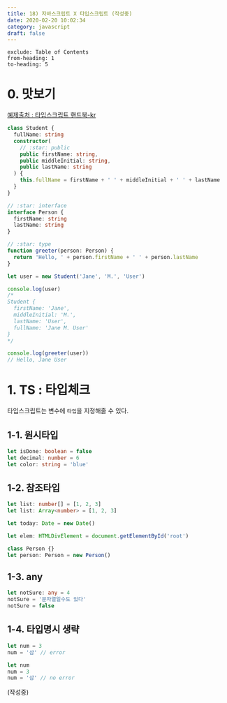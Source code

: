 ```yaml
---
title: 18) 자바스크립트 X 타입스크립트 (작성중)
date: 2020-02-20 10:02:34
category: javascript
draft: false
---
```


```toc
exclude: Table of Contents
from-heading: 1
to-heading: 5
```

# 0. 맛보기

[예제출처 : 타입스크립트 핸드북-kr](https://typescript-kr.github.io/pages/tutorials/TypeScript%20in%205%20minutes.html)

```ts
class Student {
  fullName: string
  constructor(
    // :star: public
    public firstName: string,
    public middleInitial: string,
    public lastName: string
  ) {
    this.fullName = firstName + ' ' + middleInitial + ' ' + lastName
  }
}

// :star: interface
interface Person {
  firstName: string
  lastName: string
}

// :star: type
function greeter(person: Person) {
  return 'Hello, ' + person.firstName + ' ' + person.lastName
}

let user = new Student('Jane', 'M.', 'User')

console.log(user)
/*
Student {
  firstName: 'Jane',
  middleInitial: 'M.',
  lastName: 'User',
  fullName: 'Jane M. User'
}
*/

console.log(greeter(user))
// Hello, Jane User
```

# 1. TS : 타입체크

타입스크립트는 변수에 `타입`을 지정해줄 수 있다.

## 1-1. 원시타입

```ts
let isDone: boolean = false
let decimal: number = 6
let color: string = 'blue'
```

## 1-2. 참조타입

```ts
let list: number[] = [1, 2, 3]
let list: Array<number> = [1, 2, 3]

let today: Date = new Date()

let elem: HTMLDivElement = document.getElementById('root')

class Person {}
let person: Person = new Person()
```

## 1-3. any

```ts
let notSure: any = 4
notSure = '문자열일수도 있다'
notSure = false
```

## 1-4. 타입명시 생략

```ts
let num = 3
num = '삼' // error

let num
num = 3
num = '삼' // no error
```

(작성중)

